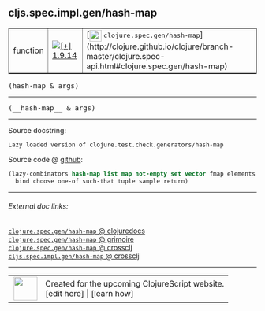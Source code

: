 ## cljs.spec.impl.gen/hash-map



 <table border="1">
<tr>
<td>function</td>
<td><a href="https://github.com/cljsinfo/cljs-api-docs/tree/1.9.14"><img valign="middle" alt="[+] 1.9.14" title="Added in 1.9.14" src="https://img.shields.io/badge/+-1.9.14-lightgrey.svg"></a> </td>
<td>
[<img height="24px" valign="middle" src="http://i.imgur.com/1GjPKvB.png"> <samp>clojure.spec.gen/hash-map</samp>](http://clojure.github.io/clojure/branch-master/clojure.spec-api.html#clojure.spec.gen/hash-map)
</td>
</tr>
</table>

<samp>(hash-map & args)</samp><br>

---

 <samp>
(__hash-map__ & args)<br>
</samp>

---





Source docstring:

```
Lazy loaded version of clojure.test.check.generators/hash-map
```


Source code @ [github]():

```clj
(lazy-combinators hash-map list map not-empty set vector fmap elements
  bind choose one-of such-that tuple sample return)
```

<!--
Repo - tag - source tree - lines:

 <pre>

</pre>

-->

---



###### External doc links:

[`clojure.spec.gen/hash-map` @ clojuredocs](http://clojuredocs.org/clojure.spec.gen/hash-map)<br>
[`clojure.spec.gen/hash-map` @ grimoire](http://conj.io/store/v1/org.clojure/clojure/1.7.0-beta3/clj/clojure.spec.gen/hash-map/)<br>
[`clojure.spec.gen/hash-map` @ crossclj](http://crossclj.info/fun/clojure.spec.gen/hash-map.html)<br>
[`cljs.spec.impl.gen/hash-map` @ crossclj](http://crossclj.info/fun/cljs.spec.impl.gen.cljs/hash-map.html)<br>

---

 <table>
<tr><td>
<img valign="middle" align="right" width="48px" src="http://i.imgur.com/Hi20huC.png">
</td><td>
Created for the upcoming ClojureScript website.<br>
[edit here] | [learn how]
</td></tr></table>

[edit here]:https://github.com/cljsinfo/cljs-api-docs/blob/master/cljsdoc/cljs.spec.impl.gen/hash-map.cljsdoc
[learn how]:https://github.com/cljsinfo/cljs-api-docs/wiki/cljsdoc-files

<!--

This information was too distracting to show to readers, but I'll leave it
commented here since it is helpful to:

- pretty-print the data used to generate this document
- and show how to retrieve that data



The API data for this symbol:

```clj
{:ns "cljs.spec.impl.gen",
 :name "hash-map",
 :signature ["[& args]"],
 :name-encode "hash-map",
 :history [["+" "1.9.14"]],
 :type "function",
 :clj-equiv {:full-name "clojure.spec.gen/hash-map",
             :url "http://clojure.github.io/clojure/branch-master/clojure.spec-api.html#clojure.spec.gen/hash-map"},
 :full-name-encode "cljs.spec.impl.gen/hash-map",
 :source {:code "(lazy-combinators hash-map list map not-empty set vector fmap elements\n  bind choose one-of such-that tuple sample return)",
          :title "Source code",
          :repo "clojurescript",
          :tag "r1.9.36",
          :filename "src/main/cljs/cljs/spec/impl/gen.cljs",
          :lines [69 70],
          :url "https://github.com/clojure/clojurescript/blob/r1.9.36/src/main/cljs/cljs/spec/impl/gen.cljs#L69-L70"},
 :usage ["(hash-map & args)"],
 :full-name "cljs.spec.impl.gen/hash-map",
 :docstring "Lazy loaded version of clojure.test.check.generators/hash-map",
 :cljsdoc-url "https://github.com/cljsinfo/cljs-api-docs/blob/master/cljsdoc/cljs.spec.impl.gen/hash-map.cljsdoc"}

```

Retrieve the API data for this symbol:

```clj
;; from Clojure REPL
(require '[clojure.edn :as edn])
(-> (slurp "https://raw.githubusercontent.com/cljsinfo/cljs-api-docs/catalog/cljs-api.edn")
    (edn/read-string)
    (get-in [:symbols "cljs.spec.impl.gen/hash-map"]))
```

-->
